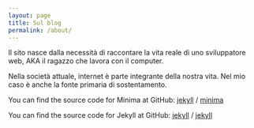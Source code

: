 ```yaml
---
layout: page
title: Sul blog
permalink: /about/
---
```


Il sito nasce dalla necessità di raccontare la vita reale di uno sviluppatore web, AKA il ragazzo che lavora con il computer.

Nella società attuale, internet è parte integrante della nostra vita. Nel mio caso è anche la fonte primaria di sostentamento.

You can find the source code for Minima at GitHub:
[jekyll][jekyll-organization] /
[minima](https://github.com/jekyll/minima)

You can find the source code for Jekyll at GitHub:
[jekyll][jekyll-organization] /
[jekyll](https://github.com/jekyll/jekyll)


[jekyll-organization]: https://github.com/jekyll

